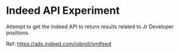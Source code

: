 # Indeed API Experiment

Attempt to get the Indeed API to return results related to Jr Developer positions.

Ref: https://ads.indeed.com/jobroll/xmlfeed